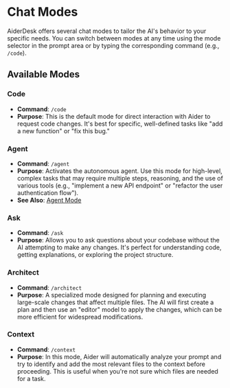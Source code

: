 # Chat Modes

AiderDesk offers several chat modes to tailor the AI's behavior to your specific needs. You can switch between modes at any time using the mode selector in the prompt area or by typing the corresponding command (e.g., `/code`).

## Available Modes

### Code
- **Command**: `/code`
- **Purpose**: This is the default mode for direct interaction with Aider to request code changes. It's best for specific, well-defined tasks like "add a new function" or "fix this bug."

### Agent
- **Command**: `/agent`
- **Purpose**: Activates the autonomous agent. Use this mode for high-level, complex tasks that may require multiple steps, reasoning, and the use of various tools (e.g., "implement a new API endpoint" or "refactor the user authentication flow").
- **See Also**: [Agent Mode](./agent-mode.md)

### Ask
- **Command**: `/ask`
- **Purpose**: Allows you to ask questions about your codebase without the AI attempting to make any changes. It's perfect for understanding code, getting explanations, or exploring the project structure.

### Architect
- **Command**: `/architect`
- **Purpose**: A specialized mode designed for planning and executing large-scale changes that affect multiple files. The AI will first create a plan and then use an "editor" model to apply the changes, which can be more efficient for widespread modifications.

### Context
- **Command**: `/context`
- **Purpose**: In this mode, Aider will automatically analyze your prompt and try to identify and add the most relevant files to the context before proceeding. This is useful when you're not sure which files are needed for a task.